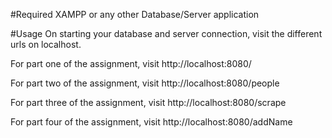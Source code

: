 #Required
XAMPP or any other Database/Server application 

#Usage
On starting your database and server connection, visit the different urls on localhost.

  For part one of the assignment, visit http://localhost:8080/ 
  
  For part two of the assignment, visit http://localhost:8080/people
  
  For part three of the assignment, visit http://localhost:8080/scrape
  
  For part four of the assignment, visit http://localhost:8080/addName
